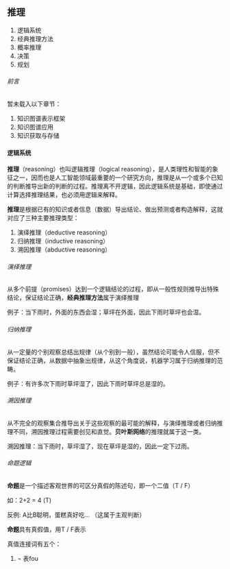 ## 推理
1. 逻辑系统
2. 经典推理方法
3. 概率推理
4. 决策
5. 规划

###### 前言
暂未载入以下章节：
1. 知识图谱表示框架
2. 知识图谱应用
3. 知识获取与存储

#### 逻辑系统
**推理**（reasoning）也叫逻辑推理（logical reasoning），是人类理性和智能的象征之一，因而也是人工智能领域最重要的一个研究方向，推理是从一个或多个已知的判断推导出新的判断的过程。推理离不开逻辑，因此逻辑系统是基础，即使通过计算选择推理结果，也必须用逻辑来解释。

**推理**是根据已有的知识或者信息（数据）导出结论、做出预测或者构造解释，这就对应了三种主要推理类型：
1. 演绎推理（deductive reasoning）
2. 归纳推理（inductive reasoning）
3. 溯因推理（abductive reasoning）

###### 演绎推理
从多个前提（promises）达到一个逻辑结论的过程，即从一般性规则推导出特殊结论，保证结论正确，**经典推理方法**属于演绎推理

例子：当下雨时，外面的东西会湿；草坪在外面，因此下雨时草坪也会湿。

###### 归纳推理
从一定量的个别观察总结出规律（从个别到一般），虽然结论可能令人信服，但不保证结论正确，从数据中抽象出规律，从这个角度说，机器学习属于归纳推理的范畴。

例子：有许多次下雨时草坪湿了，因此下雨时草坪总是湿的。

###### 溯因推理
从不完全的观察集合推导出关于这些观察的最可能的解释，与演绎推理或者归纳推理不同，溯因推理过程需要创见和直觉。**贝叶斯网络**的推理就属于这一类。

溯因推理：当下雨时，草坪湿了，现在草坪是湿的，因此一定下过雨。

###### 命题逻辑
**命题**是一个描述客观世界的可区分真假的陈述句，即一个二值（T / F）

如：2+2 = 4 (T)

反例: A比B聪明，蛋糕真好吃... （这属于主观判断）

**命题**具有真假值，用T / F表示

真值连接词有五个：
1. ¬ 表fou